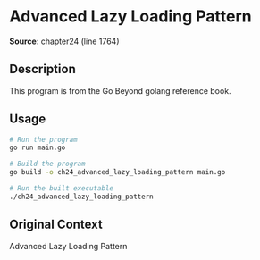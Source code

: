 # Advanced Lazy Loading Pattern

**Source**: chapter24 (line 1764)

## Description

This program is from the Go Beyond golang reference book.

## Usage

```bash
# Run the program
go run main.go

# Build the program
go build -o ch24_advanced_lazy_loading_pattern main.go

# Run the built executable
./ch24_advanced_lazy_loading_pattern
```

## Original Context

Advanced Lazy Loading Pattern
